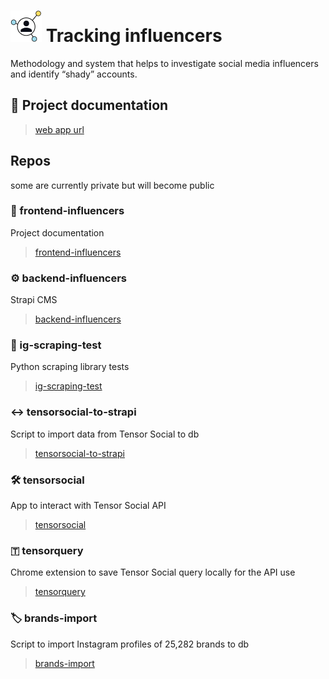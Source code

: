 # ![LOGO](https://github.com/jaifp-tracking-influencers/assets/raw/main/img/logo-50x50.png) Tracking influencers

Methodology and system that helps to investigate social media influencers and identify “shady” accounts.

## 📃 Project documentation
> [web app url](https://lab-ui-03.ilsole24ore.com/)

## Repos
some are currently private but will become public

### 📸 frontend-influencers
Project documentation
> [frontend-influencers](https://github.com/jaifp-tracking-influencers/frontend-influencers)


### ⚙️ backend-influencers
Strapi CMS
> [backend-influencers](https://github.com/jaifp-tracking-influencers/backend-influencers)


### 🔎 ig-scraping-test
Python scraping library tests
> [ig-scraping-test](https://github.com/jaifp-tracking-influencers/ig-scraping-test)


### ↔️ tensorsocial-to-strapi
Script to import data from Tensor Social to db
> [tensorsocial-to-strapi](https://github.com/jaifp-tracking-influencers/tensorsocial-to-strapi)


### 🛠️ tensorsocial
App to interact with Tensor Social API
> [tensorsocial](https://github.com/jaifp-tracking-influencers/tensorsocial)


### 🇹 tensorquery
Chrome extension to save Tensor Social query locally for the API use
> [tensorquery](https://github.com/jaifp-tracking-influencers/tensorquery)

### 🏷️ brands-import
Script to import Instagram profiles of 25,282 brands to db
> [brands-import](https://github.com/jaifp-tracking-influencers/brands-import)

